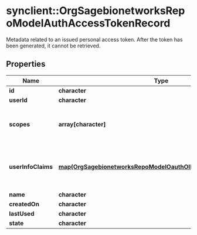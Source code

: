 # synclient::OrgSagebionetworksRepoModelAuthAccessTokenRecord

Metadata related to an issued personal access token. After the token has been generated, it cannot be retrieved.

## Properties
Name | Type | Description | Notes
------------ | ------------- | ------------- | -------------
**id** | **character** |  | [optional] 
**userId** | **character** |  | [optional] 
**scopes** | **array[character]** | The scopes that have been granted to this token | [optional] 
**userInfoClaims** | [**map(OrgSagebionetworksRepoModelOauthOIDCClaimsRequestDetails)**](org.sagebionetworks.repo.model.oauth.OIDCClaimsRequestDetails.md) | The OIDC claims that can be accessed using this token. | [optional] 
**name** | **character** |  | [optional] 
**createdOn** | **character** |  | [optional] 
**lastUsed** | **character** |  | [optional] 
**state** | **character** |  | [optional] 


